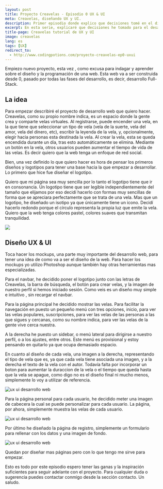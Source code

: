 ```yaml
---
layout: post
title: Proyecto Creavelas - Episodio 0 UX & UI
meta: Creavelas, diseñando UX y UI. 
description: Primer episodio donde explico que decisiones tomé en el diseño UX & UI de Creavelas, una red social donde la gente puede encender velas.
excerpt: En esta serie, explicaré que decisiones he tomado para el desarrollo y el diseño de Creavelas. En este primer episodio toca la parte de UX & UI, una parte esencial en el diseño web. Esta parte nos asegura poder ofrecer una experciencia agradable a todos los tipos de usuarios de nuestra página web.
title-page: Creavelas tutorial de UX y UI
image: creavelas
lang: es
tags: [UX]
redirect_to:
  - http://www.codingpotions.com/proyecto-creavelas-ep0-uxui
---
```



Empiezo nuevo proyecto, esta vez , como excusa para indagar y aprender sobre el diseño y la programación de una web. Esta web va a ser construida desde 0, pasado por todas las fases del desarrollo, es decir, desarrollo Full-Stack.

<h2>La idea</h2>

Para empezar describiré el proyecto de desarrollo web que quiero hacer. Creavelas, como su propio nombre indica, es un espacio donde la gente crea y comparte velas virtuales. Al registrarse, puede encender una vela, en la que tiene que seleccionar un tipo de vela (vela de la suerte, vela del amor, vela del dinero, etc), escribir la leyenda de la vela, y, opcionalmente, elegir hacia personas esta destinada la vela. Al crear la vela, esta se queda encendida durante un día, tras esto automáticamente se elimina. Mediante un botón en la vela, otros usuarios pueden aumentar el tiempo de vida de las velas. Es decir quiero que la web tenga un enfoque de red social.

Bien, una vez definido lo que quiero hacer es hora de pensar los primeros diseños y logotipos para tener una base hacia la que empezar a desarrollar. Lo primero que hice fue diseñar el logotipo.

Quiero que mi página sea muy sencilla por lo tanto el logotipo tiene que ir en consonancia. Un logotipo tiene que ser legible independientemente del tamaño que elijamos por eso decidí hacerlo con formas muy sencillas de forma que se apreciara perfectamente que se trata de una vela. Mas que un logotipo, he diseñado un isotipo ya que únicamente tiene un icono. Decidí hacerlo redondo porque el círculo representa la propia luz que emite la vela. Quiero que la web tenga colores pastel, colores suaves que transmitan tranquilidad.

<img src="http://i.imgur.com/8kS9GFs.png" class="responsive-img"> 

<h2>Diseño UX & UI</h2>

Toca hacer los mockups, una parte muy importante del desarrollo web, para tener una idea de como va a ser el diseño de la web. Para hacer los mockups yo utilizo Photoshop aunque también hay otras herramientas mas especializadas.

Para el navbar, he decidido poner el logotipo junto con las letras de Creavelas, la barra de búsqueda, el botón para crear velas, y la imagen de nuestro perfil si hemos iniciado sesión. Como veis es un diseño muy simple e intuitivo , sin recargar el navbar.

Para la página principal he decidido mostrar las velas. Para facilitar la navegación en puesto un pequeño menú con tres opciones, inicio, para ver las velas populares, suscripciones, para ver las velas de las personas a las que sigues y cercanas, como su nombre indica, para ver las velas de la gente vive cerca nuestra.

A la derecha he puesto un sidebar, o menú lateral para dirigirse a nuestro perfil, o a los ajustes, entre otros. Este menú es provisional y estoy pensando en quitarlo ya que ocupa demasiado espacio.

En cuanto al diseño de cada vela, una imagen a la derecha, representando el tipo de vela que es, ya que cada vela tiene asociada una imagen, y a la derecha el texto de la vela con el autor. Todavía falta por incorporar un boton para aumentar la duraccion de la vela o el tiempo que queda hasta que la vela se apague, como digo no es el diseño final ni mucho menos, simplemente lo voy a utilizar de referencia.

<img src="http://i.imgur.com/JUtD7U9.jpg" class="responsive-img" alt="ux ui desarrollo web"> 

Para la página personal para cada usuario, he decidido meter una imagen de cabecera la cual se puede personalizar para cada usuario. La página, por ahora, simplemente muestra las velas de cada usuario.

<img src="http://i.imgur.com/WQi2lLx.jpg" class="responsive-img" alt="ux ui desarrollo web"> 

Por último he diseñado la página de registro, simplemente un formulario para rellenar con los datos y una imagen de fondo.

<img src="http://i.imgur.com/XAhJzWN.jpg" class="responsive-img" alt="ux ui desarrollo web"> 

Quedan por diseñar mas páginas pero con lo que tengo me sirve para empezar.

Esto es todo por este episodio espero tener las ganas y la inspiración suficientes para seguir adelante con el proyecto. Para cualquier duda o sugerencia puedes contactar conmigo desde la sección contacto. Un saludo.


